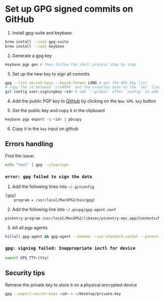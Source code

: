 # Set up GPG signed commits on GitHub

1. Install gpg-suite and keybase
```sh
brew install --cask gpg-suite
brew install --cask keybase
```

2. Generate a gpg key
```sh
keybase pgp gen # then follow the shell process step by step
```

3. Set up the new key to sign all commits
```sh
gpg --list-secret-keys --keyid-format LONG # get the GPG key list
# copy the id between `rsa4096` and the creation date on the `sec` line
git config user.signingkey <id> # add `--global` after `config` to add the GPG key on every repositories
```

4. Add the public PGP key to [GitHub](https://github.com/settings/keys) by clicking on the `New GPG key` button

5. Get the public key and copy it in the clipboard
```sh
keybase pgp export -q <id> | pbcopy
```

6. Copy it in the `key` input on github

## Errors handling

Find the issue:
```sh
echo "test" | gpg --clearsign
```

### `error: gpg failed to sign the data`

1. Add the following lines into `~/.gitconfig`
```sh
[gpg]
	program = /usr/local/MacGPG2/bin/gpg2
```

2. Add the following line into `~/.gnupg/gpg-agent.conf`
```sh
pinentry-program /usr/local/MacGPG2/libexec/pinentry-mac.app/Contents/MacOS/pinentry-mac
```

3. kill all pgp agents
```sh
killall gpg-agent && gpg-agent --daemon --use-standard-socket --pinentry-program /usr/local/bin/pinentry
```

### `gpg: signing failed: Inappropriate ioctl for device`
```sh
export GPG_TTY=(tty)
```

## Security tips

Retrieve the private key to store it on a physical encrypted device
```sh
gpg --export-secret-keys <id> > ~/Desktop/private.key
```

